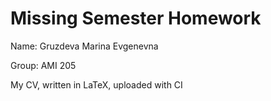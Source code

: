 # Missing Semester Homework 
Name: Gruzdeva Marina Evgenevna

Group: AMI 205

My CV, written in LaTeX, uploaded with CI
